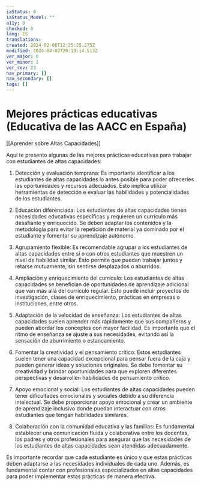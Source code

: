 ```yaml
---
iaStatus: 0
iaStatus_Model: ""
a11y: 0
checked: 0
lang: ES
translations: 
created: 2024-02-06T12:25:25.275Z
modified: 2024-04-03T20:19:14.513Z
ver_major: 0
ver_minor: 1
ver_rev: 23
nav_primary: []
nav_secondary: []
tags: []
---
```

# Mejores prácticas educativas (Educativa de las AACC en España)

[[Aprender sobre Altas Capacidades]]

Aquí te presento algunas de las mejores prácticas educativas para trabajar con estudiantes de altas capacidades:

1. Detección y evaluación temprana: Es importante identificar a los estudiantes de altas capacidades lo antes posible para poder ofrecerles las oportunidades y recursos adecuados. Esto implica utilizar herramientas de detección e evaluar las habilidades y potencialidades de los estudiantes.

2. Educación diferenciada: Los estudiantes de altas capacidades tienen necesidades educativas específicas y requieren un currículo más desafiante y enriquecido. Se deben adaptar los contenidos y la metodología para evitar la repetición de material ya dominado por el estudiante y fomentar su aprendizaje autónomo.

3. Agrupamiento flexible: Es recomendable agrupar a los estudiantes de altas capacidades entre sí o con otros estudiantes que muestren un nivel de habilidad similar. Esto permite que puedan trabajar juntos y retarse mutuamente, sin sentirse desplazados o aburridos.

4. Ampliación y enriquecimiento del currículo: Los estudiantes de altas capacidades se benefician de oportunidades de aprendizaje adicional que van más allá del currículo regular. Esto puede incluir proyectos de investigación, clases de enriquecimiento, prácticas en empresas o instituciones, entre otros.

5. Adaptación de la velocidad de enseñanza: Los estudiantes de altas capacidades suelen aprender más rápidamente que sus compañeros y pueden abordar los conceptos con mayor facilidad. Es importante que el ritmo de enseñanza se ajuste a sus necesidades, evitando así la sensación de aburrimiento o estancamiento.

6. Fomentar la creatividad y el pensamiento crítico: Estos estudiantes suelen tener una capacidad excepcional para pensar fuera de la caja y pueden generar ideas y soluciones originales. Se debe fomentar su creatividad y brindar oportunidades para que exploren diferentes perspectivas y desarrollen habilidades de pensamiento crítico.

7. Apoyo emocional y social: Los estudiantes de altas capacidades pueden tener dificultades emocionales y sociales debido a su diferencia intelectual. Se debe proporcionar apoyo emocional y crear un ambiente de aprendizaje inclusivo donde puedan interactuar con otros estudiantes que tengan habilidades similares.

8. Colaboración con la comunidad educativa y las familias: Es fundamental establecer una comunicación fluida y colaborativa entre los docentes, los padres y otros profesionales para asegurar que las necesidades de los estudiantes de altas capacidades sean atendidas adecuadamente.

Es importante recordar que cada estudiante es único y que estas prácticas deben adaptarse a las necesidades individuales de cada uno. Además, es fundamental contar con profesionales especializados en altas capacidades para poder implementar estas prácticas de manera efectiva.
